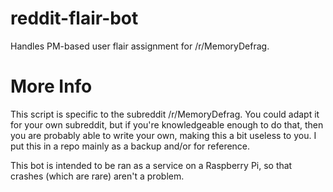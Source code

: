 # reddit-flair-bot
 Handles PM-based user flair assignment for /r/MemoryDefrag.

# More Info
 This script is specific to the subreddit /r/MemoryDefrag. You could adapt it for your own subreddit, but if you're knowledgeable enough to do that, then you are probably able to write your own, making this a bit useless to you. I put this in a repo mainly as a backup and/or for reference.

 This bot is intended to be ran as a service on a Raspberry Pi, so that crashes (which are rare) aren't a problem.
